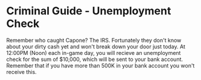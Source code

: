 # Criminal Guide - Unemployment Check

Remember who caught Capone? The IRS. Fortunately they don't know about your dirty cash yet and won't break down your door just today. 
At 12:00PM (Noon) each in-game day, you will recieve an unemployment check for the sum of $10,000, which will be sent to your bank account. 
Remember that if you have more than 500K in your bank account you won't receive this.